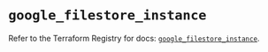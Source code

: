 # `google_filestore_instance`

Refer to the Terraform Registry for docs: [`google_filestore_instance`](https://registry.terraform.io/providers/hashicorp/google/6.40.0/docs/resources/filestore_instance).
